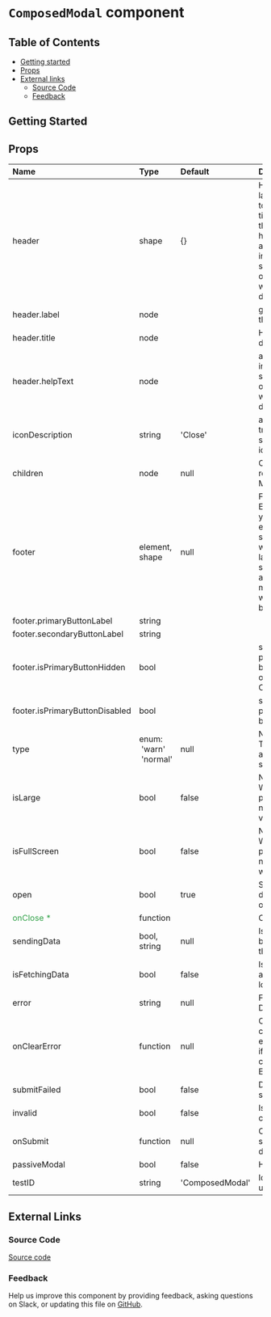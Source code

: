 # `ComposedModal` component

## Table of Contents

- [Getting started](#getting-started)
- [Props](#props)
- [External links](#external-links)
  - [Source Code](#source-code)
  - [Feedback](#feedback)

## Getting Started

## Props

| Name                                           | Type                                        | Default         | Description                                                                                                                                                                  |
| :--------------------------------------------- | :------------------------------------------ | :-------------- | :--------------------------------------------------------------------------------------------------------------------------------------------------------------------------- |
| header                                         | shape                                       | {}              | Header Props label: goes on top of the dialog title: Heading of the dialog helpText, additional information will stay at the top of the screen when scrolling dialog content |
| header.label                                   | node                                        |                 | goes on top of the dialog                                                                                                                                                    |
| header.title                                   | node                                        |                 | Heading of the dialog                                                                                                                                                        |
| header.helpText                                | node                                        |                 | additional information will stay at the top of the screen when scrolling dialog content                                                                                      |
| iconDescription                                | string                                      | 'Close'         | ability to add translation string to close icon                                                                                                                              |
| children                                       | node                                        | null            | Content to render inside Modal                                                                                                                                               |
| footer                                         | element, shape                              | null            | Footer Props Either supply your own footer element or supply an object with button labels and submit handlers and we will make a footer with two buttons for you             |
| footer.primaryButtonLabel                      | string                                      |                 |                                                                                                                                                                              |
| footer.secondaryButtonLabel                    | string                                      |                 |                                                                                                                                                                              |
| footer.isPrimaryButtonHidden                   | bool                                        |                 | should the primary button be hidden (i.e. only show Cancel)                                                                                                                  |
| footer.isPrimaryButtonDisabled                 | bool                                        |                 | should the primary button be disabled                                                                                                                                        |
| type                                           | enum:<br>&nbsp;'warn'<br>&nbsp;'normal'<br> | null            | NEW PROP: Type of dialog, affects colors, styles of dialog                                                                                                                   |
| isLarge                                        | bool                                        | false           | NEW PROP: Whether this particular dialog needs to be very large                                                                                                              |
| isFullScreen                                   | bool                                        | false           | NEW PROP: Whether this particular dialog needs to be full width                                                                                                              |
| open                                           | bool                                        | true            | Should the dialog be open or not                                                                                                                                             |
| <span style="color: #31a148">onClose \*</span> | function                                    |                 | Close the dialog                                                                                                                                                             |
| sendingData                                    | bool, string                                | null            | Is data currently being sent to the backend                                                                                                                                  |
| isFetchingData                                 | bool                                        | false           | Is my data actively loading?                                                                                                                                                 |
| error                                          | string                                      | null            | Form Error Details                                                                                                                                                           |
| onClearError                                   | function                                    | null            | Clear the currently shown error, triggered if the user closes the ErrorNotification                                                                                          |
| submitFailed                                   | bool                                        | false           | Did the form submission fail                                                                                                                                                 |
| invalid                                        | bool                                        | false           | Is the form currently invalid                                                                                                                                                |
| onSubmit                                       | function                                    | null            | Callback to submit the dialog/form                                                                                                                                           |
| passiveModal                                   | bool                                        | false           | Hide the footer                                                                                                                                                              |
| testID                                         | string                                      | 'ComposedModal' | Id that can be used for testing                                                                                                                                              |

## External Links

### Source Code

[Source code](https://github.com/carbon-design-system/carbon-addons-iot-react/tree/next/packages/react/src/components/ComposedModal)

### Feedback

Help us improve this component by providing feedback, asking questions on Slack, or updating this file on
[GitHub](https://github.com/carbon-design-system/carbon-addons-iot-react/tree/next/packages/react/src/components/ComposedModal/ComposedModal.md).
